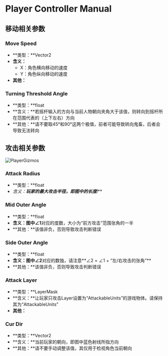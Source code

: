 # Player Controller Manual

## 移动相关参数

### Move Speed

- **类型：**Vector2
- **含义：**
  - X：角色横向移动的速度
  - Y：角色纵向移动的速度
- **其他：**

### Turning Threshold Angle

- **类型：**float
- **含义：**若摇杆输入的方向与当前人物朝向夹角大于该值，则转向到摇杆所在范围代表的（上下左右）方向
- **其他：**请不要取45°和90°这两个极值，前者可能导致转向鬼畜，后者会导致无法转向

## 攻击相关参数

<img src="D:\EDEN\Code\UnityProject\PixelPrototype\docs\res\PlayerGizmos.png" alt="PlayerGizmos"  />

### Attack Radius

- **类型：**float
- **含义：**玩家的最大攻击半径，即图中的长度***l***

### Mid Outer Angle

- **类型：**float
- **含义：**图中**∠1**对应的度数，大小为“前方攻击”范围张角的一半
- **其他：**该值非负，否则导致攻击判断错误

### Side Outer Angle

- **类型：**float
- **含义：**图中**∠2**对应的数独，请注意**∠2 = ∠1 + “左/右攻击的张角”**
- **其他：**该值非负，否则导致攻击判断错误

### Attack Layer

- **类型：**LayerMask
- **含义：**让玩家只攻击Layer设置为“AttackableUnits”的游戏物体。请保持其为“AttackableUnits”
- **其他：**

### Cur Dir

- **类型：**Vector2
- **含义：**当前玩家的朝向，即图中蓝色射线所指方向
- **其他：**请不要手动调整该值，其仅用于检视角色当前朝向